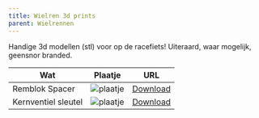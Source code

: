 ```yaml
---
title: Wielren 3d prints
parent: Wielrennen
---
```


Handige 3d modellen (stl) voor op de racefiets! Uiteraard, waar mogelijk, geensnor branded.

| Wat                 | Plaatje                                                                                                                                                                                                   | URL                                                     |
| ------------------- | --------------------------------------------------------------------------------------------------------------------------------------------------------------------------------------------------------- | ------------------------------------------------------- |
| Remblok Spacer      | ![plaatje](https://cdn.thingiverse.com/assets/fb/23/c5/30/b4/card_preview_Geensnor_disc_brake.png)                                                                                                        | [Download](../../assets/stl/geensnor-disc-brake.stl) |
| Kernventiel sleutel | ![plaatje](https://img.thingiverse.com/cdn-cgi/image/fit=cover,quality=95,width=156,height=120/https://cdn.thingiverse.com/assets/17/f3/5c/55/20/medium_preview_c448c034-70eb-4651-80d8-d46ca6f77b0d.png) | [Download](../../assets/stl/kernventielsnor.stl)     |
